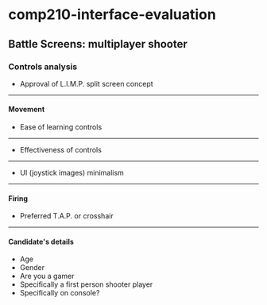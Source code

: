 # comp210-interface-evaluation

## Battle Screens: multiplayer shooter

### Controls analysis


- Approval of L.I.M.P. split screen concept  
--------------------

#### Movement

- Ease of learning controls  
--------------------

- Effectiveness of controls  
--------------------

- UI (joystick images) minimalism  
--------------------


#### Firing

- Preferred T.A.P. or crosshair  
--------------------


#### Candidate's details

- Age
- Gender
- Are you a gamer
- Specifically a first person shooter player
- Specifically on console?


